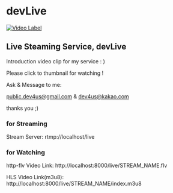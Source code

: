 # devLive

[![Video Label](http://img.youtube.com/vi/0vmk-YUuGH4/0.jpg)](https://www.youtube.com/watch?v=0vmk-YUuGH4)

## Live Steaming Service, devLive

Introduction video clip for my service : )

Please click to thumbnail for watching !

Ask & Message to me:

public.dev4us@gmail.com & dev4us@kakao.com

thanks you ;)


### for Streaming

Stream Server: rtmp://localhost/live

### for Watching

http-flv Video Link:
http://localhost:8000/live/STREAM_NAME.flv

HLS Video Link(m3u8):
http://localhost:8000/live/STREAM_NAME/index.m3u8
